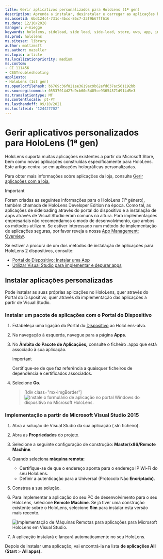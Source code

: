 ```yaml
---
title: Gerir aplicativos personalizados para HoloLens (1ª gen)
description: Aprenda a instalar, desinstalar e carregar as aplicações holográficas personalizadas em dispositivos HoloLens utilizando o Portal do Dispositivo e Visual Studio.
ms.assetid: 6bd124c4-731c-4bcc-86c7-23f9b67ff616
ms.date: 12/10/2020
manager: v-miegge
keywords: hololens, sideload, side load, side-load, store, uwp, app, install
ms.prod: hololens
ms.sitesec: library
author: mattzmsft
ms.author: mazeller
ms.topic: article
ms.localizationpriority: medium
ms.custom:
- CI 111456
- CSSTroubleshooting
appliesto:
- HoloLens (1st gen)
ms.openlocfilehash: b6769c36f821ee3619ac9b62efd637ac561192bb
ms.sourcegitcommit: 05537014d27d9cb60d5485ce93654371d914d5e3
ms.translationtype: MT
ms.contentlocale: pt-PT
ms.lasthandoff: 09/10/2021
ms.locfileid: "124427702"
---
```

# <a name="manage-custom-apps-for-hololens-1st-gen"></a>Gerir aplicativos personalizados para HoloLens (1ª gen)

HoloLens suporta muitas aplicações existentes a partir do Microsoft Store, bem como novas aplicações construídas especificamente para HoloLens. Este artigo centra-se em aplicações holográficas personalizadas.  

Para obter mais informações sobre aplicações da loja, consulte [Gerir aplicações com a loja.](holographic-store-apps.md)

> [!IMPORTANT]
> Foram criadas as seguintes informações para o HoloLens (1º género), também chamada de HoloLens Developer Edition na época. Como tal, as aplicações de sideloading através do portal do dispositivo e a instalação de apps através de Visual Studio eram comuns na altura. Para implementações empresariais não recomendamos o modo de desenvolvimento, que ambos os métodos utilizam. Se estiver interessado num método de implementação de aplicações seguras, por favor reveja a nossa [App Management: Overview](app-deploy-overview.md).
>
> Se estiver à procura de um dos métodos de instalação de aplicações para HoloLens 2 dispositivos, consulte:
>
> - [Portal do Dispositivo: Instalar uma App](/windows/mixed-reality/develop/platform-capabilities-and-apis/using-the-windows-device-portal#installing-an-app)
> - [Utilizar Visual Studio para implementar e depurar apps](/windows/mixed-reality/develop/platform-capabilities-and-apis/using-visual-studio)

## <a name="install-custom-apps"></a>Instalar aplicações personalizadas

Pode instalar as suas próprias aplicações no HoloLens, quer através do Portal do Dispositivo, quer através da implementação das aplicações a partir de Visual Studio.

### <a name="installing-an-application-package-with-the-device-portal"></a>Instalar um pacote de aplicações com o Portal do Dispositivo

1. Estabeleça uma ligação do Portal do [Dispositivo](/windows/mixed-reality/using-the-windows-device-portal) ao HoloLens-alvo.

1. Na navegação à esquerda, navegue para a página **Apps.**

1. No **Âmbito do Pacote de Aplicações,** consulte o ficheiro .appx que está associado à sua aplicação.

   > [!IMPORTANT]
   > Certifique-se de que faz referência a quaisquer ficheiros de dependência e certificados associados.

1. Selecione **Go**.

   > [!div class="mx-imgBorder"]
   > ![Instale o formulário de aplicação no portal Windows do dispositivo no Microsoft HoloLens.](images/deviceportal-appmanager.jpg)

### <a name="deploying-from-microsoft-visual-studio-2015"></a>Implementação a partir de Microsoft Visual Studio 2015

1. Abra a solução de Visual Studio da sua aplicação (.sln ficheiro).

1. Abra as **Propriedades** do projeto.

1. Selecione a seguinte configuração de construção: **Master/x86/Remote Machine**.

1. Quando seleciona **máquina remota:**
   - Certifique-se de que o endereço aponta para o endereço IP Wi-Fi do seu HoloLens.
   - Definir a autenticação para a Universal (Protocolo Não **Encriptado)**.
   
1. Construa a sua solução.

1. Para implementar a aplicação do seu PC de desenvolvimento para o seu HoloLens, selecione **Remote Machine**. Se já tiver uma construção existente sobre o HoloLens, selecione **Sim** para instalar esta versão mais recente.  

   ![Implementação de Máquinas Remotas para aplicações para Microsoft HoloLens em Visual Studio.](images/vs2015-remotedeployment.jpg)  
   
1. A aplicação instalará e lançará automaticamente no seu HoloLens.

Depois de instalar uma aplicação, vai encontrá-la na lista **de aplicações All** **(Start**  >  **All apps).**
